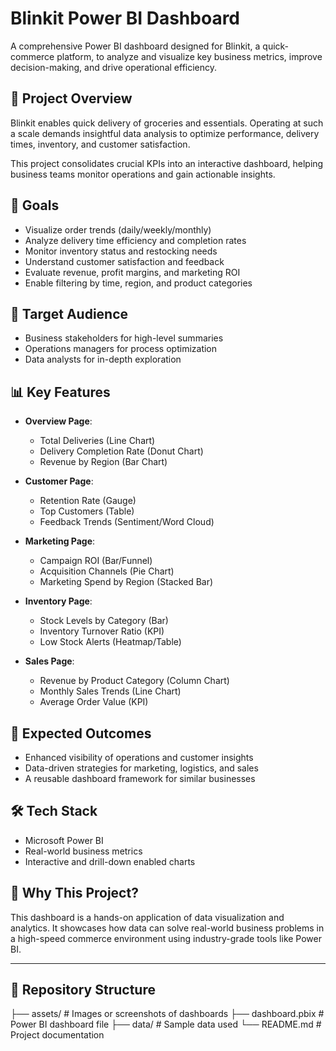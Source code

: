 # Blinkit Power BI Dashboard

A comprehensive Power BI dashboard designed for Blinkit, a quick-commerce platform, to analyze and visualize key business metrics, improve decision-making, and drive operational efficiency.

## 🚀 Project Overview

Blinkit enables quick delivery of groceries and essentials. Operating at such a scale demands insightful data analysis to optimize performance, delivery times, inventory, and customer satisfaction.

This project consolidates crucial KPIs into an interactive dashboard, helping business teams monitor operations and gain actionable insights.

## 🎯 Goals

- Visualize order trends (daily/weekly/monthly)
- Analyze delivery time efficiency and completion rates
- Monitor inventory status and restocking needs
- Understand customer satisfaction and feedback
- Evaluate revenue, profit margins, and marketing ROI
- Enable filtering by time, region, and product categories

## 👤 Target Audience

- Business stakeholders for high-level summaries
- Operations managers for process optimization
- Data analysts for in-depth exploration

## 📊 Key Features

- **Overview Page**: 
  - Total Deliveries (Line Chart)
  - Delivery Completion Rate (Donut Chart)
  - Revenue by Region (Bar Chart)

- **Customer Page**:
  - Retention Rate (Gauge)
  - Top Customers (Table)
  - Feedback Trends (Sentiment/Word Cloud)

- **Marketing Page**:
  - Campaign ROI (Bar/Funnel)
  - Acquisition Channels (Pie Chart)
  - Marketing Spend by Region (Stacked Bar)

- **Inventory Page**:
  - Stock Levels by Category (Bar)
  - Inventory Turnover Ratio (KPI)
  - Low Stock Alerts (Heatmap/Table)

- **Sales Page**:
  - Revenue by Product Category (Column Chart)
  - Monthly Sales Trends (Line Chart)
  - Average Order Value (KPI)

## 🧠 Expected Outcomes

- Enhanced visibility of operations and customer insights
- Data-driven strategies for marketing, logistics, and sales
- A reusable dashboard framework for similar businesses

## 🛠️ Tech Stack

- Microsoft Power BI
- Real-world business metrics
- Interactive and drill-down enabled charts

## 📎 Why This Project?

This dashboard is a hands-on application of data visualization and analytics. It showcases how data can solve real-world business problems in a high-speed commerce environment using industry-grade tools like Power BI.

---

## 📁 Repository Structure

├── assets/ # Images or screenshots of dashboards
├── dashboard.pbix # Power BI dashboard file
├── data/ # Sample data used
└── README.md # Project documentation
